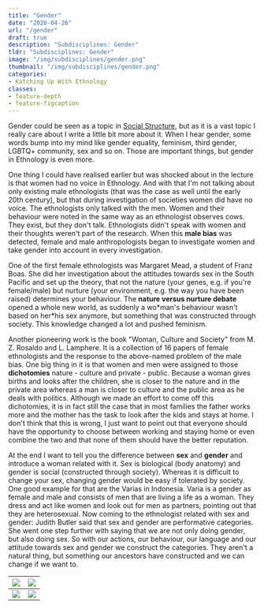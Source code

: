 ```yaml
---
title: "Gender"
date: "2020-04-26"
url: "/gender"
draft: true
description: "Subdisciplines: Gender"
tldr: "Subdisciplines: Gender"
image: "/img/subdisciplines/gender.png"
thumbnail: "/img/subdisciplines/gender.png"
categories:
- Katching Up With Ethnology
classes: 
- feature-depth
- feature-figcaption
---
```

Gender could be seen as a topic in [Social Structure](www.katchblog.com/social), but as it is a vast topic I really care about I write a little bit more about it. When I hear gender, some words bump into my mind like gender equality, feminism, third gender, LGBTQ+ community, sex and so on. Those are important things, but gender in Ethnology is even more.

<!--more-->

One thing I could have realised earlier but was shocked about in the lecture is that women had no voice in Ethnology. And with that I'm not talking about only existing male ethnologists (that was the case as well until the early 20th century), but that during investigation of societies women did have no voice. The ethnologists only talked with the men. Women and their behaviour were noted in the same way as an ethnologist observes cows. They exist, but they don't talk. Ethnologists didn't speak with women and their thoughts weren't part of the research. When this **male bias** was detected, female and male anthropologists began to investigate women and take gender into account in every investigation.

One of the first female ethnologists was Margaret Mead, a student of Franz Boas. She did her investigation about the attitudes towards sex in the South Pacific and set up the theory, that not the nature (your genes, e.g. if you're female/male) but nurture (your environment, e.g. the way you have been raised) determines your behaviour. The **nature versus nurture debate** opened a whole new world, as suddenly a wo\*man's behaviour wasn't based on her\*his sex anymore, but something that was constructed through society. This knowledge changed a lot and pushed feminism.

Another pioneering work is the book "Woman, Culture and Society" from M. Z. Rosaldo and L. Lamphere. It is a collection of 16 papers of female ethnologists and the response to the above-named problem of the male bias. One big thing in it is that women and men were assigned to those **dichotomies** nature - culture and private - public. Because a woman gives births and looks after the children, she is closer to the nature and in the private area whereas a man is closer to culture and the public area as he deals with politics. Although we made an effort to come off this dichotomies, it is in fact still the case that in most families the father works more and the mother has the task to look after the kids and stays at home. I don't think that this is wrong, I just want to point out that everyone should have the opportunity to choose between working and staying home or even combine the two and that none of them should have the better reputation.

At the end I want to tell you the difference between **sex** and **gender** and introduce a woman related with it. Sex is biological (body anatomy) and gender is social (constructed through society). Whereas it is difficult to change your sex, changing gender would be easy if tolerated by society. One good example for that are the Varias in Indonesia. Varia is a gender as female and male and consists of men that are living a life as a woman. They dress and act like women and look out for men as partners, pointing out that they are heterosexual. Now coming to the ethnologist related with sex and gender: Judith Butler said that sex and gender are performative categories. She went one step further with saying that we are not only doing gender, but also doing sex. So with our actions, our behaviour, our language and our attitude towards sex and gender we construct the categories. They aren't a natural thing, but something our ancestors have constructed and we can change if we want to.

|![](/img/subdisciplines/malebias.png)|![](/img/subdisciplines/nvsn.png)|
|---|---|
|![](/img/subdisciplines/dichotomies.png)|![](/img/subdisciplines/categories.png)|


